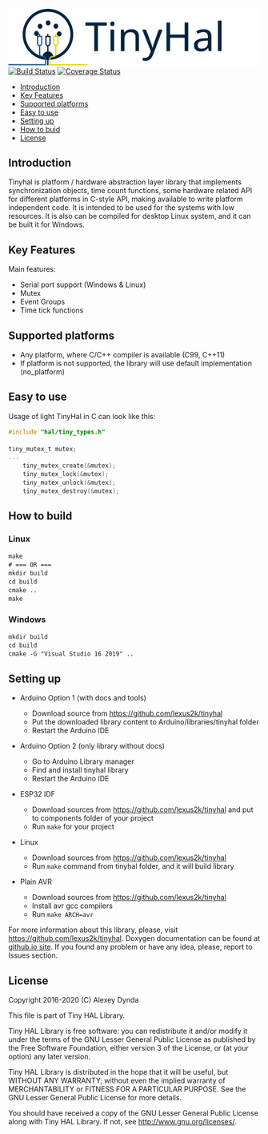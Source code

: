 ![TinyHal](.travis/tinylogo.svg)<br>
[![Build Status](https://travis-ci.org/lexus2k/tinyhal.svg?branch=main)](https://travis-ci.org/lexus2k/tinyhal)
[![Coverage Status](https://coveralls.io/repos/github/lexus2k/tinyhal/badge.svg?branch=master)](https://coveralls.io/github/lexus2k/tinyhal?branch=main)

[tocstart]: # (toc start)

  * [Introduction](#introduction)
  * [Key Features](#key-features)
  * [Supported platforms](#supported-platforms)
  * [Easy to use](#easy-to-use)
  * [Setting up](#setting-up)
  * [How to buid](#how-to-build)
  * [License](#license)

[tocend]: # (toc end)

## Introduction

Tinyhal is platform / hardware abstraction layer library that implements synchronization objects, time count functions, some hardware related API
for different platforms in C-style API, making available to write platform independent code. It is intended to be used for the systems with low resources.
It is also can be compiled for desktop Linux system, and it can be built it for Windows.

## Key Features

Main features:
 * Serial port support (Windows & Linux)
 * Mutex
 * Event Groups
 * Time tick functions

## Supported platforms

 * Any platform, where C/C++ compiler is available (C99, C++11)
 * If platform is not supported, the library will use default implementation (no_platform)

## Easy to use

Usage of light TinyHal in C can look like this:
```.c
#include "hal/tiny_types.h"

tiny_mutex_t mutex;
...
    tiny_mutex_create(&mutex);
    tiny_mutex_lock(&mutex);
    tiny_mutex_unlock(&mutex);
    tiny_mutex_destroy(&mutex);
```

## How to build

### Linux
```.txt
make
# === OR ===
mkdir build
cd build
cmake ..
make
```

### Windows
```.txt
mkdir build
cd build
cmake -G "Visual Studio 16 2019" ..
```

## Setting up

 * Arduino Option 1 (with docs and tools)
   * Download source from https://github.com/lexus2k/tinyhal
   * Put the downloaded library content to Arduino/libraries/tinyhal folder
   * Restart the Arduino IDE

 * Arduino Option 2 (only library without docs)
   * Go to Arduino Library manager
   * Find and install tinyhal library
   * Restart the Arduino IDE

 * ESP32 IDF
   * Download sources from https://github.com/lexus2k/tinyhal and put to components
     folder of your project
   * Run `make` for your project

 * Linux
   * Download sources from https://github.com/lexus2k/tinyhal
   * Run `make` command from tinyhal folder, and it will build library

 * Plain AVR
   * Download sources from https://github.com/lexus2k/tinyhal
   * Install avr gcc compilers
   * Run `make ARCH=avr`

For more information about this library, please, visit https://github.com/lexus2k/tinyhal.
Doxygen documentation can be found at [github.io site](http://lexus2k.github.io/tinyhal).
If you found any problem or have any idea, please, report to Issues section.

## License

Copyright 2016-2020 (C) Alexey Dynda

This file is part of Tiny HAL Library.

Tiny HAL Library is free software: you can redistribute it and/or modify
it under the terms of the GNU Lesser General Public License as published by
the Free Software Foundation, either version 3 of the License, or
(at your option) any later version.

Tiny HAL Library is distributed in the hope that it will be useful,
but WITHOUT ANY WARRANTY; without even the implied warranty of
MERCHANTABILITY or FITNESS FOR A PARTICULAR PURPOSE.  See the
GNU Lesser General Public License for more details.

You should have received a copy of the GNU Lesser General Public License
along with Tiny HAL Library.  If not, see <http://www.gnu.org/licenses/>.

